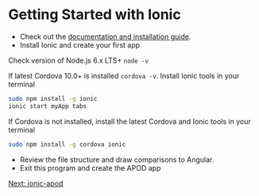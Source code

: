 # Getting Started with Ionic

* Check out the [documentation and installation guide](https://ionicframework.com/docs/installation/cli).
* Install Ionic and create your first app

Check version of Node.js 6.x LTS+  ``node -v``

If latest Cordova 10.0+ is installed ``cordova -v``. Install Ionic tools in your terminal
```sh
sudo npm install -g ionic
ionic start myApp tabs
```

If Cordova is not installed, install the latest Cordova and Ionic tools in your terminal

```sh
sudo npm install -g cordova ionic
```

* Review the file structure and draw comparisons to Angular.
* Exit this program and create the APOD app

[Next: ionic-apod](02-IonicApod/README.md)
